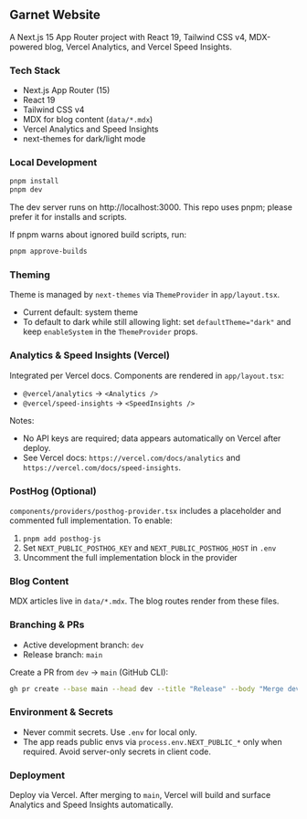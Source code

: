## Garnet Website

A Next.js 15 App Router project with React 19, Tailwind CSS v4, MDX-powered blog, Vercel Analytics, and Vercel Speed Insights.

### Tech Stack
- Next.js App Router (15)
- React 19
- Tailwind CSS v4
- MDX for blog content (`data/*.mdx`)
- Vercel Analytics and Speed Insights
- next-themes for dark/light mode

### Local Development
```bash
pnpm install
pnpm dev
```

The dev server runs on http://localhost:3000. This repo uses pnpm; please prefer it for installs and scripts.

If pnpm warns about ignored build scripts, run:
```bash
pnpm approve-builds
```

### Theming
Theme is managed by `next-themes` via `ThemeProvider` in `app/layout.tsx`.
- Current default: system theme
- To default to dark while still allowing light: set `defaultTheme="dark"` and keep `enableSystem` in the `ThemeProvider` props.

### Analytics & Speed Insights (Vercel)
Integrated per Vercel docs. Components are rendered in `app/layout.tsx`:
- `@vercel/analytics` → `<Analytics />`
- `@vercel/speed-insights` → `<SpeedInsights />`

Notes:
- No API keys are required; data appears automatically on Vercel after deploy.
- See Vercel docs: `https://vercel.com/docs/analytics` and `https://vercel.com/docs/speed-insights`.

### PostHog (Optional)
`components/providers/posthog-provider.tsx` includes a placeholder and commented full implementation.
To enable:
1) `pnpm add posthog-js`
2) Set `NEXT_PUBLIC_POSTHOG_KEY` and `NEXT_PUBLIC_POSTHOG_HOST` in `.env`
3) Uncomment the full implementation block in the provider

### Blog Content
MDX articles live in `data/*.mdx`. The blog routes render from these files.

### Branching & PRs
- Active development branch: `dev`
- Release branch: `main`

Create a PR from `dev` → `main` (GitHub CLI):
```bash
gh pr create --base main --head dev --title "Release" --body "Merge dev into main"
```

### Environment & Secrets
- Never commit secrets. Use `.env` for local only.
- The app reads public envs via `process.env.NEXT_PUBLIC_*` only when required. Avoid server-only secrets in client code.

### Deployment
Deploy via Vercel. After merging to `main`, Vercel will build and surface Analytics and Speed Insights automatically.
